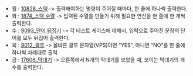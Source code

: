 - 월 : [10828_스택](https://www.acmicpc.net/problem/10828) -> 출력해야하는 명령이 주어질 때마다, 한 줄에 하나씩 출력한다.
- 화 : [1874_스택 수열](https://www.acmicpc.net/problem/1874) -> 입력된 수열을 만들기 위해 필요한 연산을 한 줄에 한 개씩 출력한다.
- 수 : [9093_단어 뒤집기](https://www.acmicpc.net/problem/9093) -> 각 테스트 케이스에 대해서, 입력으로 주어진 문장의 단어를 모두 뒤집어 출력한다.
- 목 : [9012_괄호](https://www.acmicpc.net/problem/9012) -> 올바른 괄호 문자열(VPS)이면 “YES”, 아니면 “NO”를 한 줄에 하나씩 차례대로 출력
- 금 : [17608_막대기](https://www.acmicpc.net/problem/17608) -> 오른쪽에서 N개의 막대기를 보았을 때, 보이는 막대기의 개수를 출력한다.
